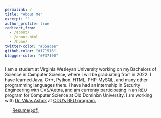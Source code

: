 ```yaml
---
permalink: /
title: "About Me"
excerpt: ""
author_profile: true
redirect_from: 
  - /about/
  - /about.html
  - /home/
twitter-color: "#55acee"
github-color: "#171516"
blogger-color: "#F37100"
---
```

I am a student at Virginia Wesleyan University working on my Bachelors of Science in Computer Science, where I will be graduating from in 2022. I have learned Java, C++, Python, HTML, PHP, MySQL, and many other programming languages there. I have had an internship in Security Engineering with CVS/Aetna, and am currently participating in an REU program for Computer Science at Old Dominion University. I am working with <a href="https://www.cs.odu.edu/~vashok/" class="button"/> Dr. Vikas Ashok</a> at <a href="https://oducsreu.github.io/" class="button"/> ODU's REU program.</a>
<footer class="major">
  <ul class="actions specoals">
    <a href="/ResumeAnnaDobrenen6232022.pdf" class="button"/> Resume(pdf)
   </ul>
  </footer>
  
